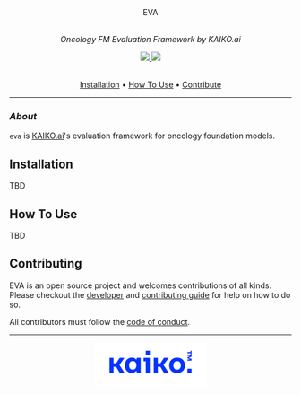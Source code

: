 <div align="center">
EVA
<br />
<br />

_Oncology FM Evaluation Framework by KAIKO.ai_


<a href="https://www.python.org/">
  <img src="https://img.shields.io/badge/-Python_3.9_%7C_3.10-blue?logo=python&logoColor=white" />
</a>
<a href="https://www.apache.org/licenses/LICENSE-2.0">
  <img src="https://img.shields.io/badge/License-Apache%202.0-blue.svg" />
</a>

<br />
<br />

<p align="center">
  <a href="#installation">Installation</a> •
  <a href="#how-to-use">How To Use</a> •
  <a href="#contributing">Contribute</a>
</p>

</div>

---

### _About_

`eva` is [KAIKO.ai](https://kaiko.ai/)'s evaluation framework for oncology foundation models.

## Installation

TBD

## How To Use

TBD

## Contributing

EVA is an open source project and welcomes contributions of all kinds. Please checkout the [developer](./docs/DEVELOPER_GUIDE.md) and [contributing guide](./docs/CONTRIBUTING.md) for help on how to do so.

All contributors must follow the [code of conduct](./docs/CODE_OF_CONDUCT.md).

---
<div align="center">
  <img src="./docs/static/images/kaiko-logo.png" width="200">
</div>
